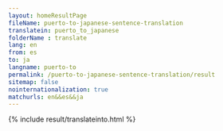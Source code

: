```yaml
---
layout: homeResultPage
fileName: puerto-to-japanese-sentence-translation
translatein: puerto_to_japanese
folderName : translate
lang: en
from: es
to: ja
langname: puerto-to
permalink: /puerto-to-japanese-sentence-translation/result
sitemap: false
nointernationalization: true
matchurls: en&&es&&ja
---
```

{% include result/translateinto.html %}

<script src="/js/result/translation.js" data-foldername="{{page.folderName}}" data-lang="{{page.lang}}"></script>
